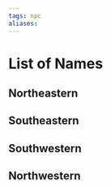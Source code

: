 ```yaml
---
tags: npc
aliases:
---
```

# List of Names
## Northeastern

## Southeastern

## Southwestern

## Northwestern